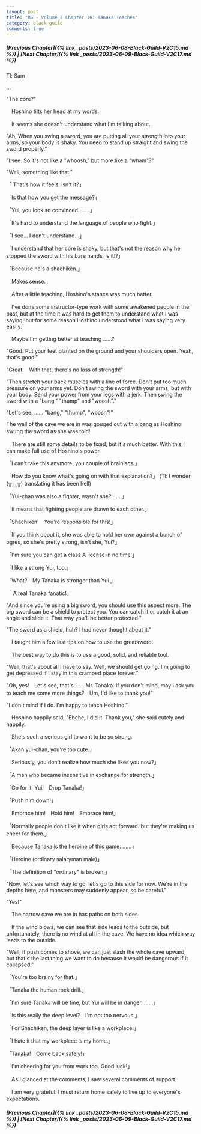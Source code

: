 ```yaml
---
layout: post
title: "BG - Volume 2 Chapter 16: Tanaka Teaches"
category: black guild
comments: true
---
```


##### [Previous Chapter]({% link _posts/2023-06-08-Black-Guild-V2C15.md %}) \| [Next Chapter]({% link _posts/2023-06-09-Black-Guild-V2C17.md %})


Tl: Sam

…

"The core?"


　Hoshino tilts her head at my words.

　It seems she doesn't understand what I'm talking about.


"Ah, When you swing a sword, you are putting all your strength into your arms, so your body is shaky. You need to stand up straight and swing the sword properly."
<!--more-->

"I see. So it's not like a "whoosh," but more like a "wham"?"

"Well, something like that."


 「 That's how it feels, isn't it?」

 「Is that how you get the message?」

 「Yui, you look so convinced. ......」

 「It's hard to understand the language of people who fight.」

 「I see... I don't understand...」

 「I understand that her core is shaky, but that's not the reason why he stopped the sword with his bare hands, is it!?」

 「Because he's a shachiken.」

 「Makes sense.」


　After a little teaching, Hoshino's stance was much better.

　I've done some instructor-type work with some awakened people in the past, but at the time it was hard to get them to understand what I was saying, but for some reason Hoshino understood what I was saying very easily.


　Maybe I'm getting better at teaching ......?


"Good. Put your feet planted on the ground and your shoulders open. Yeah, that's good."

"Great!　With that, there's no loss of strength!"

"Then stretch your back muscles with a line of force. Don't put too much pressure on your arms yet. Don't swing the sword with your arms, but with your body. Send your power from your legs with a jerk. Then swing the sword with a "bang," "thump" and "woosh"."

"Let's see. ...... "bang," "thump", "woosh"!"


The wall of the cave we are in was gouged out with a bang as Hoshino swung the sword as she was told!　

　There are still some details to be fixed, but it's much better. With this, I can make full use of Hoshino's power.


 「I can't take this anymore, you couple of brainiacs.」

 「How do you know what's going on with that explanation?」 (Tl: I wonder (╥﹏╥) translating it has been hell)

 「Yui-chan was also a fighter, wasn't she? ......」

 「It means that fighting people are drawn to each other.」

 「Shachiken!　You're responsible for this!」

 「If you think about it, she was able to hold her own against a bunch of ogres, so she's pretty strong, isn't she, Yui?」

 「I'm sure you can get a class A license in no time.」

 「I like a strong Yui, too.」

 「What?　My Tanaka is stronger than Yui.」

 「 A real Tanaka fanatic!」


"And since you're using a big sword, you should use this aspect more. The big sword can be a shield to protect you. You can catch it or catch it at an angle and slide it. That way you'll be better protected."

"The sword as a shield, huh? I had never thought about it."


　I taught him a few last tips on how to use the greatsword.

　The best way to do this is to use a good, solid, and reliable tool.


"Well, that's about all I have to say. Well, we should get going. I'm going to get depressed if I stay in this cramped place forever."

"Oh, yes!　Let's see, that's ...... Mr. Tanaka. If you don't mind, may I ask you to teach me some more things?　Um, I'd like to thank you!"

"I don't mind if I do. I'm happy to teach Hoshino."


　Hoshino happily said, "Ehehe, I did it. Thank you," she said cutely and happily.

　She's such a serious girl to want to be so strong.


 「Akan yui-chan, you're too cute.」

 「Seriously, you don't realize how much she likes you now?」

 「A man who became insensitive in exchange for strength.」

 「Go for it, Yui!　Drop Tanaka!」

 「Push him down!」

 「Embrace him!　Hold him!　Embrace him!」

 「Normally people don't like it when girls act forward. but they're making us cheer for them.」

 「Because Tanaka is the heroine of this game: ......」

 「Heroine (ordinary salaryman male)」

 「The definition of "ordinary" is broken.」


"Now, let's see which way to go, let's go to this side for now. We're in the depths here, and monsters may suddenly appear, so be careful."

"Yes!"


　The narrow cave we are in has paths on both sides.

　If the wind blows, we can see that side leads to the outside, but unfortunately, there is no wind at all in the cave. We have no idea which way leads to the outside.


"Well, if push comes to shove, we can just slash the whole cave upward, but that's the last thing we want to do because it would be dangerous if it collapsed."


 「You're too brainy for that.」

 「Tanaka the human rock drill.」

 「I'm sure Tanaka will be fine, but Yui will be in danger. ......」

 「Is this really the deep level?　I'm not too nervous.」

 「For Shachiken, the deep layer is like a workplace.」

 「I hate it that my workplace is my home.」

 「Tanaka!　Come back safely!」

 「I'm cheering for you from work too. Good luck!」


　As I glanced at the comments, I saw several comments of support.

　I am very grateful. I must return home safely to live up to everyone's expectations.

    



##### [Previous Chapter]({% link _posts/2023-06-08-Black-Guild-V2C15.md %}) \| [Next Chapter]({% link _posts/2023-06-09-Black-Guild-V2C17.md %})